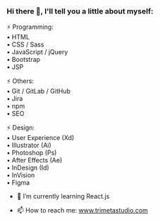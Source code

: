 ### Hi there 👋, I'll tell you a little about myself:

⚡ Programming:<br>
        • HTML<br>
        • CSS / Sass<br>
        • JavaScript / jQuery<br>
        • Bootstrap<br>
        • JSP<br>

⚡ Others:<br>
        • Git / GitLab / GitHub<br>
        • Jira<br>
        • npm<br>
        • SEO<br>

⚡ Design:<br>
        • User Experience (Xd)<br>
        • Illustrator (Ai)<br>
        • Photoshop (Ps)<br>
        • After Effects (Ae)<br>
        • InDesign (Id)<br>
        • InVision<br>
        • Figma<br>

- 🌱 I’m currently learning React.js

- 📫 How to reach me: www.trimetastudio.com
